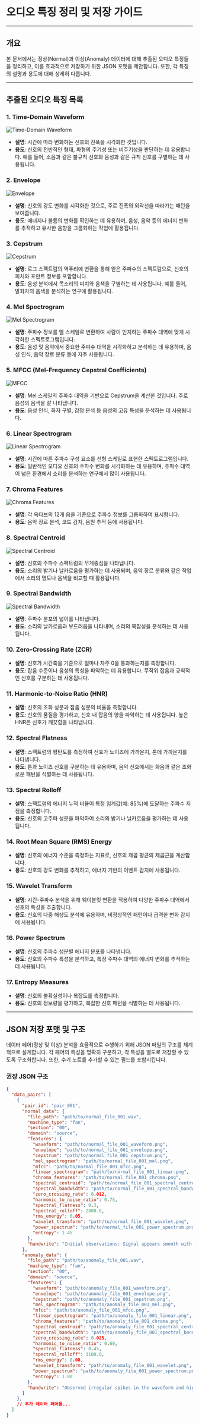 # 오디오 특징 정리 및 저장 가이드

---

## 개요

본 문서에서는 정상(Normal)과 이상(Anomaly) 데이터에 대해 추출된 오디오 특징들을 정리하고, 이를 효과적으로 저장하기 위한 JSON 포맷을 제안합니다. 또한, 각 특징의 설명과 용도에 대해 상세히 다룹니다.

---

## 추출된 오디오 특징 목록

### 1. **Time-Domain Waveform**

![Time-Domain Waveform](https://prod-files-secure.s3.us-west-2.amazonaws.com/988a1a27-53ef-429d-9eab-b39d2d4d4536/42b82507-1e9a-4ac5-811d-d2125f83597e/section_00_source_test_anomaly_0001_pro_A_vel_4_loc_A_waveform.png)

- **설명**: 시간에 따라 변화하는 신호의 진폭을 시각화한 것입니다.
- **용도**: 신호의 전반적인 형태, 파형의 주기성 또는 비주기성을 판단하는 데 유용합니다. 예를 들어, 소음과 같은 불규칙 신호와 음성과 같은 규칙 신호를 구별하는 데 사용됩니다.

### 2. **Envelope**

![Envelope](https://prod-files-secure.s3.us-west-2.amazonaws.com/988a1a27-53ef-429d-9eab-b39d2d4d4536/1031caff-c9f0-43de-955b-1d2e1afe0ad6/section_00_source_test_anomaly_0001_pro_A_vel_4_loc_A_envelope.png)

- **설명**: 신호의 강도 변화를 시각화한 것으로, 주로 진폭의 외곽선을 따라가는 패턴을 보여줍니다.
- **용도**: 에너지나 볼륨의 변화를 확인하는 데 유용하며, 음성, 음악 등의 에너지 변화를 추적하고 유사한 음향을 그룹화하는 작업에 활용됩니다.

### 3. **Cepstrum**

![Cepstrum](https://prod-files-secure.s3.us-west-2.amazonaws.com/988a1a27-53ef-429d-9eab-b39d2d4d4536/c51d6513-41be-44e6-89c6-c9377cc2abbf/section_00_source_test_anomaly_0001_pro_A_vel_4_loc_A_cepstrum.png)

- **설명**: 로그 스펙트럼의 역푸리에 변환을 통해 얻은 주파수의 스펙트럼으로, 신호의 피치와 포만트 정보를 포함합니다.
- **용도**: 음성 분석에서 목소리의 피치와 음색을 구별하는 데 사용됩니다. 예를 들어, 발화자의 음색을 분석하는 연구에 활용됩니다.

### 4. **Mel Spectrogram**

![Mel Spectrogram](https://prod-files-secure.s3.us-west-2.amazonaws.com/988a1a27-53ef-429d-9eab-b39d2d4d4536/9d8300e6-42bb-4ad3-acae-0e969cde074c/section_00_source_test_anomaly_0001_pro_A_vel_4_loc_A_mel.png)

- **설명**: 주파수 정보를 멜 스케일로 변환하여 사람이 인지하는 주파수 대역에 맞게 시각화한 스펙트로그램입니다.
- **용도**: 음성 및 음악에서 중요한 주파수 대역을 시각화하고 분석하는 데 유용하며, 음성 인식, 음악 장르 분류 등에 자주 사용됩니다.

### 5. **MFCC (Mel-Frequency Cepstral Coefficients)**

![MFCC](https://prod-files-secure.s3.us-west-2.amazonaws.com/988a1a27-53ef-429d-9eab-b39d2d4d4536/d8bd470f-8b4e-4807-9c5c-e3309fd997de/section_00_source_test_anomaly_0001_pro_A_vel_4_loc_A_mfcc.png)

- **설명**: Mel 스케일의 주파수 대역을 기반으로 Cepstrum을 계산한 것입니다. 주로 음성의 음색을 잘 나타냅니다.
- **용도**: 음성 인식, 화자 구별, 감정 분석 등 음성의 고유 특성을 분석하는 데 사용됩니다.

### 6. **Linear Spectrogram**

![Linear Spectrogram](https://prod-files-secure.s3.us-west-2.amazonaws.com/988a1a27-53ef-429d-9eab-b39d2d4d4536/8cab76e9-d2d9-45c9-bb96-bf8fe4dfd244/section_00_source_test_anomaly_0001_pro_A_vel_4_loc_A_linear.png)

- **설명**: 시간에 따른 주파수 구성 요소를 선형 스케일로 표현한 스펙트로그램입니다.
- **용도**: 일반적인 오디오 신호의 주파수 변화를 시각화하는 데 유용하며, 주파수 대역이 넓은 환경에서 소리를 분석하는 연구에서 많이 사용됩니다.

### 7. **Chroma Features**

![Chroma Features](https://prod-files-secure.s3.us-west-2.amazonaws.com/988a1a27-53ef-429d-9eab-b39d2d4d4536/fb06e786-a79d-4f64-a292-f5d9d2a0260e/section_00_source_test_anomaly_0001_pro_A_vel_4_loc_A_chroma.png)

- **설명**: 각 옥타브의 12개 음을 기준으로 주파수 정보를 그룹화하여 표시합니다.
- **용도**: 음악 장르 분석, 코드 감지, 음원 추적 등에 사용됩니다.

### 8. **Spectral Centroid**

![Spectral Centroid](https://prod-files-secure.s3.us-west-2.amazonaws.com/988a1a27-53ef-429d-9eab-b39d2d4d4536/5724aa8e-5a7a-4b7a-8898-a5514009b24d/section_00_source_test_anomaly_0002_pro_A_vel_4_loc_A_spectral_centroid.png)

- **설명**: 신호의 주파수 스펙트럼의 무게중심을 나타냅니다.
- **용도**: 소리의 밝기나 날카로움을 평가하는 데 사용되며, 음악 장르 분류와 같은 작업에서 소리의 명도나 음색을 비교할 때 활용됩니다.

### 9. **Spectral Bandwidth**

![Spectral Bandwidth](https://prod-files-secure.s3.us-west-2.amazonaws.com/988a1a27-53ef-429d-9eab-b39d2d4d4536/90b9d275-a6f5-4d82-914b-a4785e2fee96/section_00_source_test_anomaly_0002_pro_A_vel_4_loc_A_spectral_bandwidth.png)

- **설명**: 주파수 분포의 넓이를 나타냅니다.
- **용도**: 소리의 날카로움과 부드러움을 나타내며, 소리의 복잡성을 분석하는 데 사용됩니다.

### 10. **Zero-Crossing Rate (ZCR)**

- **설명**: 신호가 시간축을 기준으로 얼마나 자주 0을 통과하는지를 측정합니다.
- **용도**: 잡음 수준이나 음성의 특성을 파악하는 데 유용합니다. 무작위 잡음과 규칙적인 신호를 구분하는 데 사용됩니다.

### 11. **Harmonic-to-Noise Ratio (HNR)**

- **설명**: 신호의 조화 성분과 잡음 성분의 비율을 측정합니다.
- **용도**: 신호의 품질을 평가하고, 신호 내 잡음의 양을 파악하는 데 사용됩니다. 높은 HNR은 신호가 깨끗함을 나타냅니다.

### 12. **Spectral Flatness**

- **설명**: 스펙트럼의 평탄도를 측정하여 신호가 노이즈에 가까운지, 톤에 가까운지를 나타냅니다.
- **용도**: 톤과 노이즈 신호를 구분하는 데 유용하며, 음악 신호에서는 화음과 같은 조화로운 패턴을 식별하는 데 사용됩니다.

### 13. **Spectral Rolloff**

- **설명**: 스펙트럼의 에너지 누적 비율이 특정 임계값(예: 85%)에 도달하는 주파수 지점을 측정합니다.
- **용도**: 신호의 고주파 성분을 파악하여 소리의 밝기나 날카로움을 평가하는 데 사용됩니다.

### 14. **Root Mean Square (RMS) Energy**

- **설명**: 신호의 에너지 수준을 측정하는 지표로, 신호의 제곱 평균의 제곱근을 계산합니다.
- **용도**: 신호의 강도 변화를 추적하고, 에너지 기반의 이벤트 감지에 사용됩니다.

### 15. **Wavelet Transform**

- **설명**: 시간-주파수 분석을 위해 웨이블릿 변환을 적용하여 다양한 주파수 대역에서 신호의 특성을 추출합니다.
- **용도**: 신호의 다중 해상도 분석에 유용하며, 비정상적인 패턴이나 급격한 변화 감지에 사용됩니다.

### 16. **Power Spectrum**

- **설명**: 신호의 주파수 성분별 에너지 분포를 나타냅니다.
- **용도**: 신호의 주파수 특성을 분석하고, 특정 주파수 대역의 에너지 변화를 추적하는 데 사용됩니다.

### 17. **Entropy Measures**

- **설명**: 신호의 불확실성이나 복잡도를 측정합니다.
- **용도**: 신호의 정보량을 평가하고, 복잡한 신호 패턴을 식별하는 데 사용됩니다.

---

## JSON 저장 포맷 및 구조

데이터 페어(정상 및 이상) 분석을 효율적으로 수행하기 위해 JSON 파일의 구조를 체계적으로 설계합니다. 각 페어의 특성을 명확히 구분하고, 각 특성을 별도로 저장할 수 있도록 구조화합니다. 또한, 수기 노트를 추가할 수 있는 필드를 포함시킵니다.

### 권장 JSON 구조

```json
{
  "data_pairs": [
    {
      "pair_id": "pair_001",
      "normal_data": {
        "file_path": "path/to/normal_file_001.wav",
        "machine_type": "fan",
        "section": "00",
        "domain": "source",
        "features": {
          "waveform": "path/to/normal_file_001_waveform.png",
          "envelope": "path/to/normal_file_001_envelope.png",
          "cepstrum": "path/to/normal_file_001_cepstrum.png",
          "mel_spectrogram": "path/to/normal_file_001_mel.png",
          "mfcc": "path/to/normal_file_001_mfcc.png",
          "linear_spectrogram": "path/to/normal_file_001_linear.png",
          "chroma_features": "path/to/normal_file_001_chroma.png",
          "spectral_centroid": "path/to/normal_file_001_spectral_centroid.png",
          "spectral_bandwidth": "path/to/normal_file_001_spectral_bandwidth.png",
          "zero_crossing_rate": 0.012,
          "harmonic_to_noise_ratio": 0.75,
          "spectral_flatness": 0.3,
          "spectral_rolloff": 2800.0,
          "rms_energy": 0.05,
          "wavelet_transform": "path/to/normal_file_001_wavelet.png",
          "power_spectrum": "path/to/normal_file_001_power_spectrum.png",
          "entropy": 1.45
        },
        "handwrite": "Initial observations: Signal appears smooth with consistent energy levels."
      },
      "anomaly_data": {
        "file_path": "path/to/anomaly_file_001.wav",
        "machine_type": "fan",
        "section": "00",
        "domain": "source",
        "features": {
          "waveform": "path/to/anomaly_file_001_waveform.png",
          "envelope": "path/to/anomaly_file_001_envelope.png",
          "cepstrum": "path/to/anomaly_file_001_cepstrum.png",
          "mel_spectrogram": "path/to/anomaly_file_001_mel.png",
          "mfcc": "path/to/anomaly_file_001_mfcc.png",
          "linear_spectrogram": "path/to/anomaly_file_001_linear.png",
          "chroma_features": "path/to/anomaly_file_001_chroma.png",
          "spectral_centroid": "path/to/anomaly_file_001_spectral_centroid.png",
          "spectral_bandwidth": "path/to/anomaly_file_001_spectral_bandwidth.png",
          "zero_crossing_rate": 0.025,
          "harmonic_to_noise_ratio": 0.60,
          "spectral_flatness": 0.45,
          "spectral_rolloff": 3100.0,
          "rms_energy": 0.08,
          "wavelet_transform": "path/to/anomaly_file_001_wavelet.png",
          "power_spectrum": "path/to/anomaly_file_001_power_spectrum.png",
          "entropy": 1.80
        },
        "handwrite": "Observed irregular spikes in the waveform and higher energy levels."
      }
    },
    // 추가 데이터 페어들...
  ]
}
